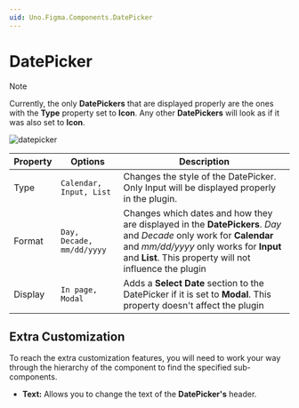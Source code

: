 ```yaml
---
uid: Uno.Figma.Components.DatePicker
---
```


# DatePicker

> [!NOTE]
> Currently, the only **DatePickers** that are displayed properly are the ones with the **Type** property set to **Icon**. Any other **DatePickers** will look as if it was also set to **Icon**.

![datepicker](./images/datepicker.png)

| Property | Options                   | Description                                                  |
| -------- | ------------------------- | ------------------------------------------------------------ |
| Type     | `Calendar, Input, List`   | Changes the style of the DatePicker. Only Input will be displayed properly in the plugin. |
| Format   | `Day, Decade, mm/dd/yyyy` | Changes which dates and how they are displayed in the **DatePickers**. *Day* and *Decade* only work for **Calendar** and *mm/dd/yyyy* only works for **Input** and **List**. This property will not influence the plugin |
| Display  | `In page, Modal`          | Adds a **Select Date** section to the DatePicker if it is set to **Modal**. This property doesn't affect the plugin |

## Extra Customization

To reach the extra customization features, you will need to work your way through the hierarchy of the component to find the specified sub-components.

- **Text:** Allows you to change the text of the **DatePicker's** header.

